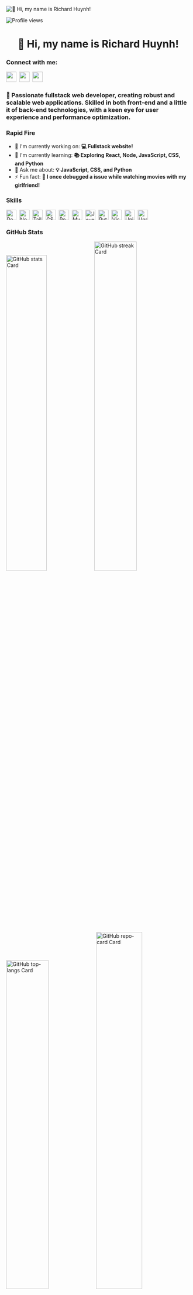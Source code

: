 ![👋 Hi, my name is Richard Huynh!](https://user-images.githubusercontent.com/10498744/210012254-234538ff-d198-48aa-8964-37e6fd45d227.gif)

![Profile views](https://komarev.com/ghpvc/?username=acheronx0577&label=Profile%20views&color=0e75b6&style=flat)

<div id="toc">
  <ul align="center" style="list-style: none">
    <summary>
      <h1>
        👋 Hi, my name is Richard Huynh!
      </h1>
    </summary>
  </ul>
</div>

**<h3 align="left">Connect with me:</h3>** 
<p align="left"><a href="richardhuynh2408@gmail.com" target="_blank"><img src="https://img.shields.io/badge/Gmail-D14836?style=for-the-badge&logo=gmail&logoColor=white" height="28" style="margin-right: 4px"></a> <a href="https://github.com/https://github.com/acheronx0577" target="_blank"><img src="https://img.shields.io/badge/GitHub-100000?style=for-the-badge&logo=github&logoColor=white" height="28" style="margin-right: 4px"></a> <a href="https://www.linkedin.com/in/https://www.linkedin.com/in/richard-huynh-34a967371" target="_blank"><img src="https://img.shields.io/badge/LinkedIn-0077B5?style=for-the-badge&logo=linkedin&logoColor=white" height="28" style="margin-right: 4px"></a></p>

 **<h3 align="left">🚀 Passionate fullstack web developer, creating robust and scalable web applications. Skilled in both front-end and a little it of back-end technologies, with a keen eye for user experience and performance optimization.</h3>**

**<h3 align="left">Rapid Fire</h3>**

- 💼 I'm currently working on: **💻 Fullstack website!**
- 🌱 I'm currently learning: **📚 Exploring React, Node, JavaScript, CSS, and Python**
- 💬 Ask me about: **💡 JavaScript, CSS, and Python**
- ⚡ Fun fact: **🎢 I once debugged a issue while watching movies with my girlfriend!**

 **<h3 align="left">Skills</h3>**

<div style="display: flex; flex-wrap: wrap; gap: 4px; justify-content: left;"><img src="https://img.shields.io/badge/React-20232A?logo=react&logoColor=61DAFB" height="28" alt="React" style="margin-right: 4px"> <img src="https://img.shields.io/badge/Node.js-8CC84B?logo=node.js&logoColor=white" height="28" alt="Node.js" style="margin-right: 4px"> <img src="https://img.shields.io/badge/Tailwind_CSS-38B2AC?logo=tailwind-css&logoColor=white" height="28" alt="Tailwind CSS" style="margin-right: 4px"> <img src="https://img.shields.io/badge/GSAP-00D084?logo=gsap&logoColor=white" height="28" alt="GSAP" style="margin-right: 4px"> <img src="https://img.shields.io/badge/PostgreSQL-316192?logo=postgresql&logoColor=white" height="28" alt="PostgreSQL" style="margin-right: 4px"> <img src="https://img.shields.io/badge/MySQL-4479A1?logo=mysql&logoColor=white" height="28" alt="MySQL" style="margin-right: 4px"> <img src="https://img.shields.io/badge/JavaScript-F7DF1C?logo=javascript&logoColor=white" height="28" alt="JavaScript" style="margin-right: 4px"> <img src="https://img.shields.io/badge/Python-306998?logo=python&logoColor=white" height="28" alt="Python" style="margin-right: 4px"> <img src="https://img.shields.io/badge/Visual_Studio_Code-007ACC?logo=visual-studio-code&logoColor=white" height="28" alt="Visual Studio Code" style="margin-right: 4px"> <img src="https://img.shields.io/badge/Unity-000000?logo=unity&logoColor=white" height="28" alt="Unity" style="margin-right: 4px"> <img src="https://img.shields.io/badge/Unreal_Engine-0E1128?logo=unreal-engine&logoColor=white" height="28" alt="Unreal Engine" style="margin-right: 4px"></div>

 **<h3 align="left">GitHub Stats</h3>**

<p align="left">
  <img width="47%" src="https://github-readme-stats.vercel.app/api?username=acheronx0577&theme=aura&hide_title=false&hide_rank=false&show_icons=false&include_all_commits=false&count_private=true&line_height=25&hide_border=true&title_color=B02A5E&text_color=D4D4D4&border_radius=10&rank_icon=percentile&number_format=long&text_bold=true&show=reviews" alt="GitHub stats Card" /> 
  <img width="48%" src="https://streak-stats.demolab.com/?user=acheronx0577&theme=aura&hide_border=true&date_format=M+j%5B%2C+Y%5D&mode=daily&hide_total_contributions=false&hide_current_streak=false&hide_longest_streak=false&card_height=200&stroke=B02A5E&fire=FF7878&sideNums=D4D4D4&sideLabels=B02A5E&excludeDaysLabel=FF78A7&border_radius=10&ring=B02A5E&currStreakNum=D4D4D4&currStreakLabel=B02A5E&dates=FF78A7" alt="GitHub streak Card" />
</p>
  
<p align="left">
  <img width="48%" src="https://github-readme-stats.vercel.app/api/top-langs?username=acheronx0577&theme=aura&hide_title=false&layout=compact&langs_count=6&hide_progress=false&card_width=400&title_color=B02A5E&text_color=FF78A7&hide_border=true&border_radius=10" alt="GitHub top-langs Card" />
  <img width="50%" src="https://github-readme-stats.vercel.app/api/pin/?username=acheronx0577&repo=acheronx0577&theme=aura&cache_seconds=1800&border_radius=10&show_owner=true&title_color=B02A5E&text_color=FF78A7&hide_border=true" alt="GitHub repo-card Card" />
</p>

